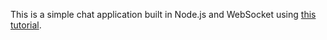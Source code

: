 This is a simple chat application built in Node.js and WebSocket using [this tutorial](http://martinsikora.com/nodejs-and-websocket-simple-chat-tutorial#html-css).
